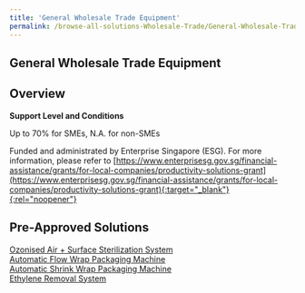 ```yaml
---
title: 'General Wholesale Trade Equipment'
permalink: /browse-all-solutions-Wholesale-Trade/General-Wholesale-Trade-Equipment
---
```


## General Wholesale Trade Equipment
## Overview

**Support Level and Conditions**

Up to 70% for SMEs, N.A. for non-SMEs

Funded and administrated by Enterprise Singapore (ESG). For more information, please refer to
[https://www.enterprisesg.gov.sg/financial-assistance/grants/for-local-companies/productivity-solutions-grant](https://www.enterprisesg.gov.sg/financial-assistance/grants/for-local-companies/productivity-solutions-grant){:target="_blank"}{:rel="noopener"}

## Pre-Approved Solutions

<a href='/productivity-solutions-grant/solutionrepo/solution82' target='_blank'>Ozonised Air + Surface Sterilization System</a><br>
<a href='/productivity-solutions-grant/solutionrepo/solution1987' target='_blank'>Automatic Flow Wrap Packaging Machine</a><br>
<a href='/productivity-solutions-grant/solutionrepo/solution1988' target='_blank'>Automatic Shrink Wrap Packaging Machine</a><br>
<a href='/productivity-solutions-grant/solutionrepo/solution2002' target='_blank'>Ethylene Removal System</a><br>
